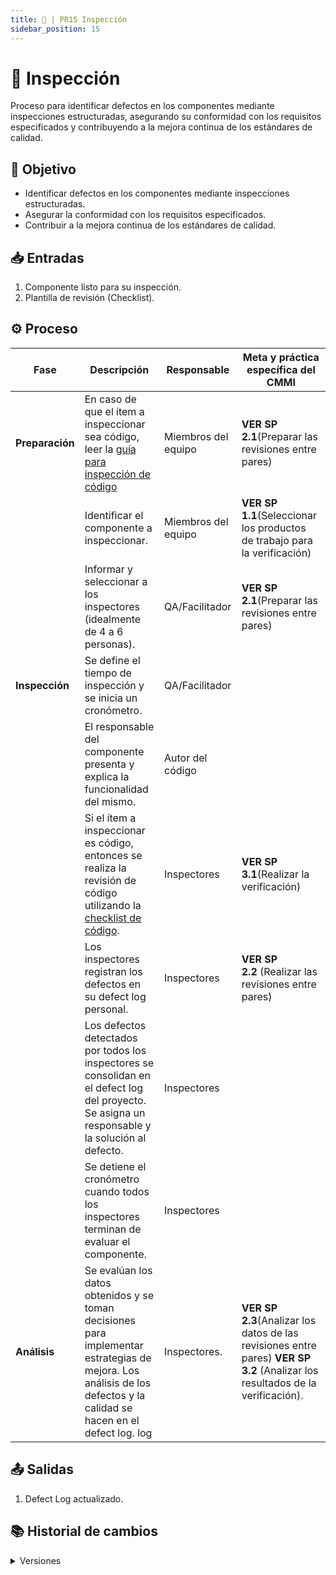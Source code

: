 ```yaml
---
title: 🐥 | PR15 Inspección
sidebar_position: 15
---
```

# 🐥 Inspección

Proceso para identificar defectos en los componentes mediante inspecciones estructuradas, asegurando su conformidad con los requisitos especificados y contribuyendo a la mejora continua de los estándares de calidad.

## 🎯 Objetivo

- Identificar defectos en los componentes mediante inspecciones estructuradas.
- Asegurar la conformidad con los requisitos especificados.
- Contribuir a la mejora continua de los estándares de calidad.

## 📥 Entradas

1. Componente listo para su inspección.
2. Plantilla de revisión (Checklist).

## ⚙️ Proceso


| **Fase**         | **Descripción**                                                                                                                                   | **Responsable**     | **Meta y práctica específica del CMMI**                                  |
| ---------------- | -------------------------------------------------------------------------------------------------------------------------------------------------- | ------------------- | -------------------------------------------------------------------------- |
| **Preparación** | En caso de que el ítem a inspeccionar sea código, leer la [guía para inspección de código](/docs/guias/inspeccion-codigo)                      | Miembros del equipo | **VER SP 2.1**(Preparar las revisiones entre pares)                        |
|                  | Identificar el componente a inspeccionar.                                                                                                          | Miembros del equipo | **VER SP 1.1**(Seleccionar los productos de trabajo para la verificación) |
|                  | Informar y seleccionar a los inspectores (idealmente de 4 a 6 personas).                                                                           | QA/Facilitador      | **VER SP 2.1**(Preparar las revisiones entre pares)                        |
| **Inspección**  | Se define el tiempo de inspección y se inicia un cronómetro.                                                                                     | QA/Facilitador      |                                                                            |
|                  | El responsable del componente presenta y explica la funcionalidad del mismo.                                                                       | Autor del código   |                                                                            |
|                  | Si el ítem a inspeccionar es código, entonces se realiza la revisión de código utilizando la [checklist de código](../recursos/checklists.md). | Inspectores         | **VER SP 3.1**(Realizar la verificación)                                  |
|                  | Los inspectores registran los defectos en su defect log personal.                                                                                  | Inspectores         | **VER SP 2.2** (Realizar las revisiones entre pares)                      |
|                  | Los defectos detectados por todos los inspectores se consolidan en el defect log del proyecto. Se asigna un responsable y la solución al defecto.                                                    | Inspectores         |                                                                            |
|                  | Se detiene el cronómetro cuando todos los inspectores terminan de evaluar el componente.                                                          | Inspectores         |                                                                            |
| **Análisis**    | Se evalúan los datos obtenidos y se toman decisiones para implementar estrategias de mejora. Los análisis de los defectos y la calidad se hacen en el defect log. log                                                      | Inspectores. | **VER SP 2.3**(Analizar los datos de las revisiones entre pares) **VER SP 3.2** (Analizar los resultados de la verificación).           |

## 📤 Salidas

1. Defect Log actualizado.

## 📚 Historial de cambios

<details>
  <summary>Versiones</summary>
| **Versión** | **Descripción**                                         | **Fecha**   | **Colaborador**            |
|-------------|---------------------------------------------------------|-------------|----------------------------|
| **1.0.0**   | Versión inicial del PR16                                | 10/04/2025  | Ian Julián Estrada Castro  |
| **1.1.0**   | Refactorización del proceso                             | 18/04/2025  | Diego Fuentes              |
| **1.2.0**   | Simplificación y mejora en la concisión del proceso    | 15/05/2025  | Ángel Mauricio Ramírez Herrera |
| **1.3.0**   | Cambio de nombre de archivo, actualización de título y aclaraciones | 15/05/2025  | Daniel Contreras Chávez    |
| **1.4.0**   | Agregar especificación de responsable y solución en el defect log en el paso del proceso | 26/05/2025 | Ian Julián Estrada Castro |
| **1.4.1**   | Mapear VER 3.2 | 27/05/2025  | Ian Julián Estrada Castro       |
</details>
